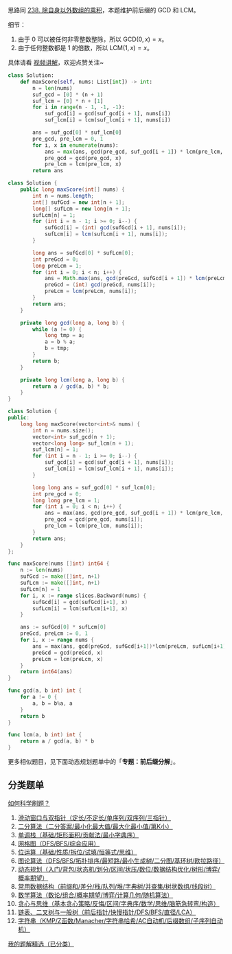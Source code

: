 思路同 [238. 除自身以外数组的乘积](https://leetcode.cn/problems/product-of-array-except-self/)，本题维护前后缀的 GCD 和 LCM。

细节：

1. 由于 $0$ 可以被任何非零整数整除，所以 $\text{GCD}(0,x)=x$。
2. 由于任何整数都是 $1$ 的倍数，所以 $\text{LCM}(1,x)=x$。

具体请看 [视频讲解](https://www.bilibili.com/video/BV1hn1MYhEtC/)，欢迎点赞关注~

```py [sol-Python3]
class Solution:
    def maxScore(self, nums: List[int]) -> int:
        n = len(nums)
        suf_gcd = [0] * (n + 1)
        suf_lcm = [0] * n + [1]
        for i in range(n - 1, -1, -1):
            suf_gcd[i] = gcd(suf_gcd[i + 1], nums[i])
            suf_lcm[i] = lcm(suf_lcm[i + 1], nums[i])

        ans = suf_gcd[0] * suf_lcm[0]
        pre_gcd, pre_lcm = 0, 1
        for i, x in enumerate(nums):
            ans = max(ans, gcd(pre_gcd, suf_gcd[i + 1]) * lcm(pre_lcm, suf_lcm[i + 1]))
            pre_gcd = gcd(pre_gcd, x)
            pre_lcm = lcm(pre_lcm, x)
        return ans
```

```java [sol-Java]
class Solution {
    public long maxScore(int[] nums) {
        int n = nums.length;
        int[] sufGcd = new int[n + 1];
        long[] sufLcm = new long[n + 1];
        sufLcm[n] = 1;
        for (int i = n - 1; i >= 0; i--) {
            sufGcd[i] = (int) gcd(sufGcd[i + 1], nums[i]);
            sufLcm[i] = lcm(sufLcm[i + 1], nums[i]);
        }

        long ans = sufGcd[0] * sufLcm[0];
        int preGcd = 0;
        long preLcm = 1;
        for (int i = 0; i < n; i++) {
            ans = Math.max(ans, gcd(preGcd, sufGcd[i + 1]) * lcm(preLcm, sufLcm[i + 1]));
            preGcd = (int) gcd(preGcd, nums[i]);
            preLcm = lcm(preLcm, nums[i]);
        }
        return ans;
    }

    private long gcd(long a, long b) {
        while (a != 0) {
            long tmp = a;
            a = b % a;
            b = tmp;
        }
        return b;
    }

    private long lcm(long a, long b) {
        return a / gcd(a, b) * b;
    }
}
```

```cpp [sol-C++]
class Solution {
public:
    long long maxScore(vector<int>& nums) {
        int n = nums.size();
        vector<int> suf_gcd(n + 1);
        vector<long long> suf_lcm(n + 1);
        suf_lcm[n] = 1;
        for (int i = n - 1; i >= 0; i--) {
            suf_gcd[i] = gcd(suf_gcd[i + 1], nums[i]);
            suf_lcm[i] = lcm(suf_lcm[i + 1], nums[i]);
        }

        long long ans = suf_gcd[0] * suf_lcm[0];
        int pre_gcd = 0;
        long long pre_lcm = 1;
        for (int i = 0; i < n; i++) {
            ans = max(ans, gcd(pre_gcd, suf_gcd[i + 1]) * lcm(pre_lcm, suf_lcm[i + 1]));
            pre_gcd = gcd(pre_gcd, nums[i]);
            pre_lcm = lcm(pre_lcm, nums[i]);
        }
        return ans;
    }
};
```

```go [sol-Go]
func maxScore(nums []int) int64 {
	n := len(nums)
	sufGcd := make([]int, n+1)
	sufLcm := make([]int, n+1)
	sufLcm[n] = 1
	for i, x := range slices.Backward(nums) {
		sufGcd[i] = gcd(sufGcd[i+1], x)
		sufLcm[i] = lcm(sufLcm[i+1], x)
	}

	ans := sufGcd[0] * sufLcm[0]
	preGcd, preLcm := 0, 1
	for i, x := range nums {
		ans = max(ans, gcd(preGcd, sufGcd[i+1])*lcm(preLcm, sufLcm[i+1]))
		preGcd = gcd(preGcd, x)
		preLcm = lcm(preLcm, x)
	}
	return int64(ans)
}

func gcd(a, b int) int {
	for a != 0 {
		a, b = b%a, a
	}
	return b
}

func lcm(a, b int) int {
	return a / gcd(a, b) * b
}
```

更多相似题目，见下面动态规划题单中的「**专题：前后缀分解**」。

## 分类题单

[如何科学刷题？](https://leetcode.cn/circle/discuss/RvFUtj/)

1. [滑动窗口与双指针（定长/不定长/单序列/双序列/三指针）](https://leetcode.cn/circle/discuss/0viNMK/)
2. [二分算法（二分答案/最小化最大值/最大化最小值/第K小）](https://leetcode.cn/circle/discuss/SqopEo/)
3. [单调栈（基础/矩形面积/贡献法/最小字典序）](https://leetcode.cn/circle/discuss/9oZFK9/)
4. [网格图（DFS/BFS/综合应用）](https://leetcode.cn/circle/discuss/YiXPXW/)
5. [位运算（基础/性质/拆位/试填/恒等式/思维）](https://leetcode.cn/circle/discuss/dHn9Vk/)
6. [图论算法（DFS/BFS/拓扑排序/最短路/最小生成树/二分图/基环树/欧拉路径）](https://leetcode.cn/circle/discuss/01LUak/)
7. [动态规划（入门/背包/状态机/划分/区间/状压/数位/数据结构优化/树形/博弈/概率期望）](https://leetcode.cn/circle/discuss/tXLS3i/)
8. [常用数据结构（前缀和/差分/栈/队列/堆/字典树/并查集/树状数组/线段树）](https://leetcode.cn/circle/discuss/mOr1u6/)
9. [数学算法（数论/组合/概率期望/博弈/计算几何/随机算法）](https://leetcode.cn/circle/discuss/IYT3ss/)
10. [贪心与思维（基本贪心策略/反悔/区间/字典序/数学/思维/脑筋急转弯/构造）](https://leetcode.cn/circle/discuss/g6KTKL/)
11. [链表、二叉树与一般树（前后指针/快慢指针/DFS/BFS/直径/LCA）](https://leetcode.cn/circle/discuss/K0n2gO/)
12. [字符串（KMP/Z函数/Manacher/字符串哈希/AC自动机/后缀数组/子序列自动机）](https://leetcode.cn/circle/discuss/SJFwQI/)

[我的题解精选（已分类）](https://github.com/EndlessCheng/codeforces-go/blob/master/leetcode/SOLUTIONS.md)
